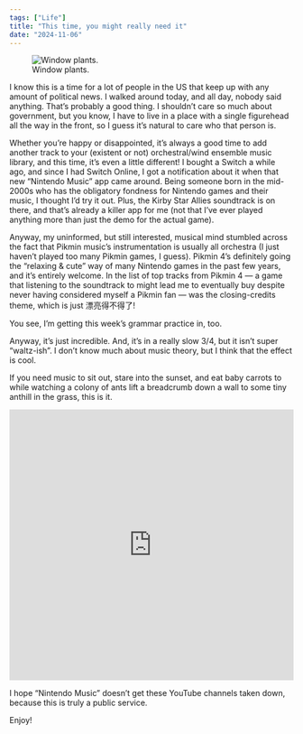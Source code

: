 ```yaml
---
tags: ["Life"]
title: "This time, you might really need it"
date: "2024-11-06"
---
```


<figure><img src="/posts/this_time_you_might_really_need_it/window_plants.jpg" alt="Window plants.">
  <figcaption>Window plants.</figcaption></figure>

I know this is a time for a lot of people in the US that keep up with any amount of political news. I walked around today, and all day, nobody said anything. That’s probably a good thing. I shouldn’t care so much about government, but you know, I have to live in a place with a single figurehead all the way in the front, so I guess it’s natural to care who that person is.

<!--more-->

Whether you’re happy or disappointed, it’s always a good time to add another track to your (existent or not) orchestral/wind ensemble music library, and this time, it’s even a little different! I bought a Switch a while ago, and since I had Switch Online, I got a notification about it when that new “Nintendo Music” app came around. Being someone born in the mid-2000s who has the obligatory fondness for Nintendo games and their music, I thought I’d try it out. Plus, the Kirby Star Allies soundtrack is on there, and that’s already a killer app for me (not that I’ve ever played anything more than just the demo for the actual game).

Anyway, my uninformed, but still interested, musical mind stumbled across the fact that Pikmin music’s instrumentation is usually all orchestra (I just haven’t played too many Pikmin games, I guess). Pikmin 4’s definitely going the “relaxing & cute” way of many Nintendo games in the past few years, and it’s entirely welcome. In the list of top tracks from Pikmin 4 — a game that listening to the soundtrack to might lead me to eventually buy despite never having considered myself a Pikmin fan — was the closing-credits theme, which is just 漂亮得不得了!

You see, I’m getting this week’s grammar practice in, too.

Anyway, it’s just incredible. And, it’s in a really slow 3/4, but it isn’t super “waltz-ish”. I don’t know much about music theory, but I think that the effect is cool.

If you need music to sit out, stare into the sunset, and eat baby carrots to while watching a colony of ants lift a breadcrumb down a wall to some tiny anthill in the grass, this is it.

<iframe width="100%" height="480" src="https://www.youtube.com/embed/YNiupWUFvW0?si=8XP4ZmNfTbY8udeW" title="YouTube video player" frameborder="0" allow="accelerometer; autoplay; clipboard-write; encrypted-media; gyroscope; picture-in-picture; web-share" referrerpolicy="strict-origin-when-cross-origin" allowfullscreen></iframe>

I hope “Nintendo Music” doesn’t get these YouTube channels taken down, because this is truly a public service.

Enjoy!
